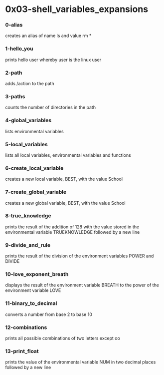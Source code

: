 # 0x03-shell_variables_expansions

### 0-alias
creates an alias of name ls and value rm *

### 1-hello_you
prints hello user whereby user is the
linux user

### 2-path
adds /action to the path

### 3-paths
counts the number of directories in the path

### 4-global_variables
lists environmental variables

### 5-local_variables
lists all local variables, environmental variables and functions

### 6-create_local_variable
creates a new local variable, BEST, with the value School

### 7-create_global_variable
creates a new global variable, BEST, with the value School

### 8-true_knowledge
prints the result of the addition of 128 with the value
stored in the environmental variable TRUEKNOWLEDGE
followed by a new line

### 9-divide_and_rule
prints the result of the division of the environment
variables POWER and DIVIDE

### 10-love_exponent_breath
displays the result of the environment variable BREATH
to the power of the environment variable LOVE

### 11-binary_to_decimal
converts a number from base 2 to base 10

### 12-combinations
prints all possible combinations of two letters except oo

### 13-print_float
prints the value of the environmental variable NUM in
two decimal places followed by a new line
